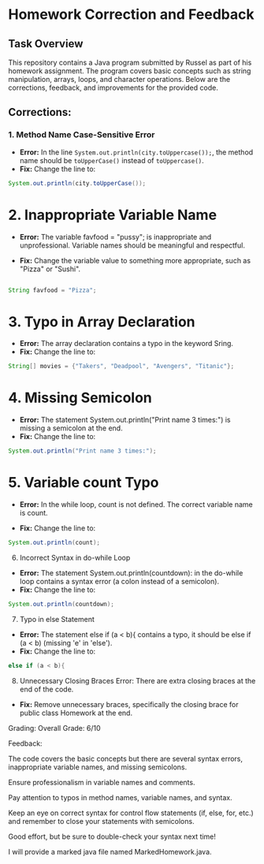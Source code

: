 # Homework Correction and Feedback 

## Task Overview
This repository contains a Java program submitted by Russel as part of his homework assignment. The program covers basic concepts such as string manipulation, arrays, loops, and character operations. Below are the corrections, feedback, and improvements for the provided code.

## Corrections:

### 1. **Method Name Case-Sensitive Error**
   - **Error:** In the line `System.out.println(city.toUppercase());`, the method name should be `toUpperCase()` instead of `toUppercase()`.
   - **Fix:** Change the line to:
   
   ```java
   System.out.println(city.toUpperCase());
 ```

# 2. **Inappropriate Variable Name**
- **Error:** The variable favfood = "pussy"; is inappropriate and unprofessional. Variable names should be meaningful and respectful.

- **Fix:** Change the variable value to something more appropriate, such as "Pizza" or "Sushi".

```java

String favfood = "Pizza";
```
# 3. **Typo in Array Declaration**
- **Error:** The array declaration contains a typo in the keyword Sring.
- **Fix:** Change the line to:

```java
String[] movies = {"Takers", "Deadpool", "Avengers", "Titanic"};
```
# 4. **Missing Semicolon**
- **Error:** The statement System.out.println("Print name 3 times:") is missing a semicolon at the end.
- **Fix:** Change the line to:

```java
System.out.println("Print name 3 times:");
```

# 5. **Variable count Typo**
- **Error:** In the while loop, count is not defined. The correct variable name is count.

- **Fix:** Change the line to:

```java
System.out.println(count);
```
6. Incorrect Syntax in do-while Loop
- **Error:** The statement System.out.println(countdown): in the do-while loop contains a syntax error (a colon instead of a semicolon).
- **Fix:** Change the line to:

```java
System.out.println(countdown);
```
7. Typo in else Statement
 - **Error:** The statement else if (a < b){ contains a typo, it should be else if (a < b) (missing 'e' in 'else').
- **Fix:** Change the line to:

```java
else if (a < b){
```
8. Unnecessary Closing Braces
Error: There are extra closing braces at the end of the code.

- **Fix:** Remove unnecessary braces, specifically the closing brace for public class Homework at the end.

Grading:
Overall Grade: 6/10

Feedback:

The code covers the basic concepts but there are several syntax errors, inappropriate variable names, and missing semicolons.

Ensure professionalism in variable names and comments.

Pay attention to typos in method names, variable names, and syntax.

Keep an eye on correct syntax for control flow statements (if, else, for, etc.) and remember to close your statements with semicolons.

Good effort, but be sure to double-check your syntax next time!

I will provide a marked java file named MarkedHomework.java.
